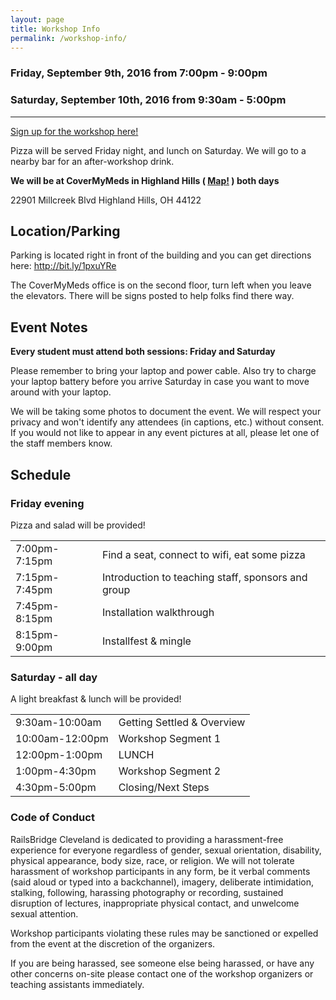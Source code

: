 ```yaml
---
layout: page
title: Workshop Info
permalink: /workshop-info/
---
```


### Friday, September 9th, 2016 from 7:00pm - 9:00pm

### Saturday, September 10th, 2016 from 9:30am - 5:00pm

---

<a href="https://www.bridgetroll.org/events/276" class="btn btn-success">Sign up for the workshop here!</a>

Pizza will be served Friday night, and lunch on Saturday. We will go to a nearby bar for an after-workshop drink.

**We will be at CoverMyMeds in Highland Hills ( [Map!](https://www.google.com/maps?q=22901+Millcreek+Blvd,+Highland+Hills,+Ohio,+44122) ) both days**

22901 Millcreek Blvd
Highland Hills, OH 44122

## Location/Parking

Parking is located right in front of the building and you can get directions here: http://bit.ly/1pxuYRe

The CoverMyMeds office is on the second floor, turn left when you leave the elevators. There will be signs posted to help folks find there way.

## Event Notes

**Every student must attend both sessions: Friday and Saturday**

Please remember to bring your laptop and power cable. Also try to charge your laptop battery before you arrive Saturday in case you want to move around with your laptop.

We will be taking some photos to document the event. We will respect your privacy and won't identify any attendees (in captions, etc.) without consent. If you would not like to appear in any event pictures at all, please let one of the staff members know.

## Schedule

### Friday evening

Pizza and salad will be provided!

<table class="table table-bordered table-striped">
  <tbody>
    <tr><td>7:00pm-7:15pm</td><td>Find a seat, connect to wifi, eat some pizza</td></tr>
    <tr><td>7:15pm-7:45pm</td><td>Introduction to teaching staff, sponsors and group</td></tr>
    <tr><td>7:45pm-8:15pm</td><td>Installation walkthrough</td></tr>
    <tr><td>8:15pm-9:00pm</td><td>Installfest &amp; mingle</td></tr>
  </tbody>
</table>

### Saturday - all day

A light breakfast & lunch will be provided!

<table class="table table-bordered table-striped">
  <tbody>
    <tr><td>9:30am-10:00am</td><td>Getting Settled &amp;  Overview</td></tr>
    <tr><td>10:00am-12:00pm</td><td>Workshop Segment 1</td></tr>
    <tr><td>12:00pm-1:00pm</td><td>LUNCH</td></tr>
    <tr><td>1:00pm-4:30pm</td><td>Workshop Segment 2</td></tr>
    <tr><td>4:30pm-5:00pm</td><td>Closing/Next Steps</td></tr>
  </tbody>
</table>



### Code of Conduct

RailsBridge Cleveland is dedicated to providing a harassment-free experience for everyone regardless of gender, sexual orientation, disability, physical appearance, body size, race, or religion. We will not tolerate harassment of workshop participants in any form, be it verbal comments (said aloud or typed into a backchannel), imagery, deliberate intimidation, stalking, following, harassing photography or recording, sustained disruption of lectures, inappropriate physical contact, and unwelcome sexual attention.

Workshop participants violating these rules may be sanctioned or expelled from the event at the discretion of the organizers.

If you are being harassed, see someone else being harassed, or have any other concerns on-site please contact one of the workshop organizers or teaching assistants immediately.
